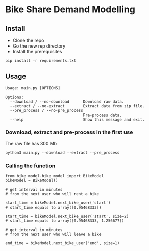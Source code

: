 # Bike Share Demand Modelling

## Install

* Clone the repo
* Go the new rep directory
* Install the prerequisites 

```
pip install -r requirements.txt
```

## Usage

```
Usage: main.py [OPTIONS]

Options:
  --download / --no-download      Download raw data.
  --extract / --no-extract        Extract data from zip file.
  --pre_process / --no-pre_process
                                  Pre-process data.
  --help                          Show this message and exit.
```

### Download, extract and pre-process in the first use

The raw file has 300 Mb

```python3 main.py --download --extract --pre_process```


### Calling the function

```python3
from bike_model.bike_model import BikeModel
bikeModel = BikeModel()

# get interval in minutes
# from the next user who will rent a bike

start_time = bikeModel.next_bike_user('start')
# start_time equals to array([0.95468333])

start_time = bikeModel.next_bike_user('start', size=2)
# start_time equals to array([0.95468333, 1.256677])

# get interval in minutes
# from the next user who will leave a bike

end_time = bikeModel.next_bike_user('end', size=1)
```


